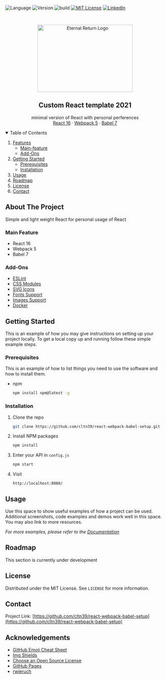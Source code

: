 <!-- PROJECT SHIELDS -->
<!-- https://www.markdownguide.org/basic-syntax/#reference-style-links-->
![Language][language-shield]
![Version][version-shield]
![build][build-shield]
[![MIT License][license-shield]][license-url]
[![LinkedIn][linkedin-shield]][linkedin-url]



<!-- PROJECT LOGO -->
<br />
<p align="center">
  <a href="https://github.com/cltn39/react-webpack-babel-setup">
    <img src="https://upload.wikimedia.org/wikipedia/commons/thumb/a/a7/React-icon.svg/1200px-React-icon.svg.png" alt="Eternal Return Logo" width="300" height="212">
  </a>

  <h2 align="center">Custom React template 2021</h2>

  <p align="center">
    minimal version of React with personal perferences
    <br />
    <a href="https://reactjs.org/">React 16</a>
    ·
    <a href="https://webpack.js.org/blog/2020-10-10-webpack-5-release/">Webpack 5</a>
    ·
    <a href="https://babeljs.io/docs/en/v7-migration">Babel 7</a>
  </p>
</p>



<!-- TABLE OF CONTENTS -->
<details open="open">
  <summary>Table of Contents</summary>
  <ol>
    <li>
      <a href="#about-the-project">Features</a>
      <ul>
        <li><a href="#main-feature">Main-feature</a></li>
        <li><a href="#add-ons">Add-Ons</a></li>
      </ul>
    </li>
    <li>
      <a href="#getting-started">Getting Started</a>
      <ul>
        <li><a href="#prerequisites">Prerequisites</a></li>
        <li><a href="#installation">Installation</a></li>
      </ul>
    </li>
    <li><a href="#usage">Usage</a></li>
    <li><a href="#roadmap">Roadmap</a></li>
    <li><a href="#license">License</a></li>
    <li><a href="#contact">Contact</a></li>
  </ol>
</details>



<!-- ABOUT THE PROJECT -->
## About The Project

Simple and light weight React for personal usage of React

### Main Feature

- React 16
- Webpack 5
- Babel 7

### Add-Ons

- [ESLint](https://www.robinwieruch.de/react-eslint-webpack-babel/)
- [CSS Modules](https://www.robinwieruch.de/react-css-modules/)
- [SVG Icons](https://www.robinwieruch.de/react-svg-icon-components/)
- [Fonts Support](https://www.robinwieruch.de/webpack-font/)
- [Images Support](https://www.robinwieruch.de/webpack-images/)
- [Docker](https://www.robinwieruch.de/docker-react-development)

<!-- GETTING STARTED -->
## Getting Started

This is an example of how you may give instructions on setting up your project locally.
To get a local copy up and running follow these simple example steps.

### Prerequisites

This is an example of how to list things you need to use the software and how to install them.
* npm
  ```sh
  npm install npm@latest -g
  ```

### Installation


1. Clone the repo
   ```sh
   git clone https://github.com/cltn39/react-webpack-babel-setup.git
   ```
2. Install NPM packages
   ```sh
   npm install
   ```
3. Enter your API in `config.js`
   ```sh
   npm start
   ```
4. Visit 

   
   `http://localhost:8080/`



<!-- USAGE EXAMPLES -->
## Usage

Use this space to show useful examples of how a project can be used. Additional screenshots, code examples and demos work well in this space. You may also link to more resources.

_For more examples, please refer to the [Documentation](https://github.com/cltn39/react-webpack-babel-setup/blob/main/README.md)_



<!-- ROADMAP -->
## Roadmap

This section is currently under development
<!-- See the [open issues](link) for a list of proposed features (and known issues). -->


<!-- LICENSE -->
## License

Distributed under the MIT License. See `LICENSE` for more information.



<!-- CONTACT -->
## Contact

Project Link: [https://github.com/cltn39/react-webpack-babel-setup](https://github.com/cltn39/react-webpack-babel-setup)



<!-- ACKNOWLEDGEMENTS -->
## Acknowledgements
* [GitHub Emoji Cheat Sheet](https://www.webpagefx.com/tools/emoji-cheat-sheet)
* [Img Shields](https://shields.io)
* [Choose an Open Source License](https://choosealicense.com)
* [GitHub Pages](https://pages.github.com)
* [rwieruch](https://github.com/rwieruch)





<!-- MARKDOWN LINKS & IMAGES -->
<!-- LINKs: https://shields.io/  -->
[language-shield]: https://img.shields.io/github/languages/top/cltn39/react-webpack-babel-setup?color=red&style=for-the-badge
[version-shield]: https://img.shields.io/github/package-json/v/cltn39/react-webpack-babel-setup?style=for-the-badge
[build-shield]: https://img.shields.io/github/issues-closed/cltn39/react-webpack-babel-setup?color=yellow&style=for-the-badge
[license-shield]: https://img.shields.io/apm/l/vim-mode?style=for-the-badge
[license-url]: https://github.com/cltn39/react-webpack-babel-setup/blob/main/LICENSE.txt
[linkedin-shield]: https://img.shields.io/badge/-LinkedIn-black.svg?style=for-the-badge&logo=linkedin&colorB=555
[linkedin-url]: https://www.linkedin.com/in/webdev-chisoo-chris-song/
